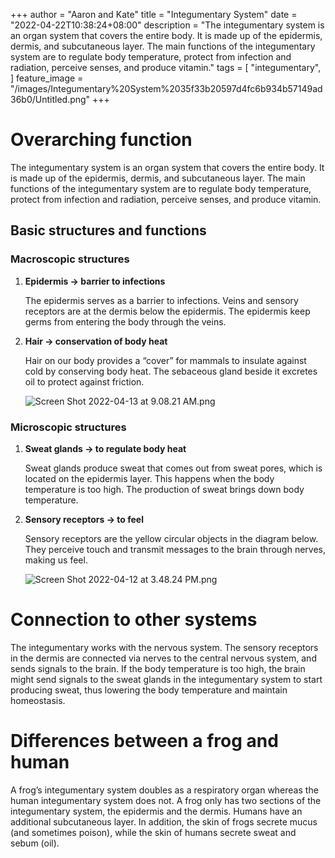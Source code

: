 +++
author = "Aaron and Kate"
title = "Integumentary System"
date = "2022-04-22T10:38:24+08:00"
description = "The integumentary system is an organ system that covers the entire body. It is made up of the epidermis, dermis, and subcutaneous layer. The main functions of the integumentary system are to regulate body temperature, protect from infection and radiation, perceive senses, and produce vitamin."
tags = [
	"integumentary",
]
feature_image = "/images/Integumentary%20System%2035f33b20597d4fc6b934b57149ad36b0/Untitled.png"
+++


# Overarching function

The integumentary system is an organ system that covers the entire body. It is made up of the epidermis, dermis, and subcutaneous layer. The main functions of the integumentary system are to regulate body temperature, protect from infection and radiation, perceive senses, and produce vitamin.

## Basic structures and functions

### Macroscopic structures

1. **Epidermis → barrier to infections**
    
    The epidermis serves as a barrier to infections. Veins and sensory receptors are at the dermis below the epidermis. The epidermis keep germs from entering the body through the veins.
    
2. **Hair → conservation of body heat**
    
    Hair on our body provides a “cover” for mammals to insulate against cold by conserving body heat. The sebaceous gland beside it excretes oil to protect against friction.
    
    ![Screen Shot 2022-04-13 at 9.08.21 AM.png](images/Integumentary%20System%2035f33b20597d4fc6b934b57149ad36b0/Screen_Shot_2022-04-13_at_9.08.21_AM.png)
    

### Microscopic structures

1. **Sweat glands → to regulate body heat**
    
    Sweat glands produce sweat that comes out from sweat pores, which is located on the epidermis layer. This happens when the body temperature is too high. The production of sweat brings down body temperature. 
    
2. **Sensory receptors → to feel**
    
    Sensory receptors are the yellow circular objects in the diagram below. They perceive touch and transmit messages to the brain through nerves, making us feel.
    
    ![Screen Shot 2022-04-12 at 3.48.24 PM.png](images/Integumentary%20System%2035f33b20597d4fc6b934b57149ad36b0/Screen_Shot_2022-04-12_at_3.48.24_PM.png)
    

# Connection to other systems

The integumentary works with the nervous system. The sensory receptors in the dermis are connected via nerves to the central nervous system, and sends signals to the brain. If the body temperature is too high, the brain might send signals to the sweat glands in the integumentary system to start producing sweat, thus lowering the body temperature and maintain homeostasis.

# Differences between a frog and human

A frog’s integumentary system doubles as a respiratory organ whereas the human integumentary system does not. A frog only has two sections of the integumentary system, the epidermis and the dermis. Humans have an additional subcutaneous layer. In addition, the skin of frogs secrete mucus (and sometimes poison), while the skin of humans secrete sweat and sebum (oil).